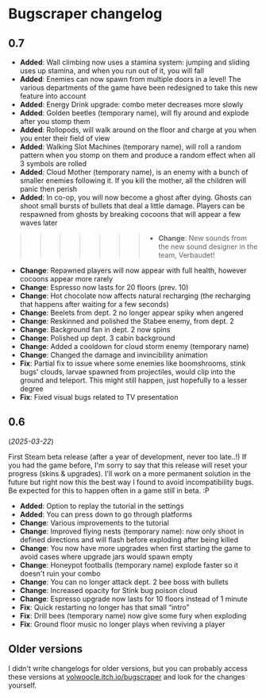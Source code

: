 # Bugscraper changelog

## 0.7

- **Added**: Wall climbing now uses a stamina system: jumping and sliding uses up stamina, and when you run out of it, you will fall 
- **Added**: Enemies can now spawn from multiple doors in a level! The various departments of the game have been redesigned to take this new feature into account
- **Added**: Energy Drink upgrade: combo meter decreases more slowly
- **Added**: Golden beetles (temporary name), will fly around and explode after you stomp them
- **Added**: Rollopods, will walk around on the floor and charge at you when you enter their field of view
- **Added**: Walking Slot Machines (temporary name), will roll a random pattern when you stomp on them and produce a random effect when all 3 symbols are rolled
- **Added**: Cloud Mother (temporary name), is an enemy with a bunch of smaller enemies following it. If you kill the mother, all the children will panic then perish 
- **Added**: In co-op, you will now become a ghost after dying. Ghosts can shoot small bursts of bullets that deal a little damage. Players can be respawned from ghosts by breaking cocoons that will appear a few waves later
>>>>>>>- **Change**: New sounds from the new sound designer in the team, Verbaudet!
- **Change**: Repawned players will now appear with full health, however cocoons appear more rarely  
- **Change**: Espresso now lasts for 20 floors (prev. 10)
- **Change**: Hot chocolate now affects natural recharging (the recharging that happens after waiting for a few seconds)
- **Change**: Beelets from dept. 2 no longer appear spiky when angered
- **Change**: Reskinned and polished the Stabee enemy, from dept. 2
- **Change**: Background fan in dept. 2 now spins 
- **Change**: Polished up dept. 3 cabin background
- **Change**: Added a cooldown for cloud storm enemy (temporary name)
- **Change**: Changed the damage and invincibility animation
- **Fix**: Partial fix to issue where some enemies like boomshrooms, stink bugs' clouds, larvae spawned from projectiles, would clip into the ground and teleport. This might still happen, just hopefully to a lesser degree
- **Fix**: Fixed visual bugs related to TV presentation

## 0.6 
(*2025-03-22*)

First Steam beta release (after a year of development, never too late..!) If you had the game before, I'm sorry to say that this release will reset your progress (skins & upgrades). I'll work on a more permanent solution in the future but right now this the best way I found to avoid incompatibility bugs. Be expected for this to happen often in a game still in beta. :P

- **Added**: Option to replay the tutorial in the settings 
- **Added**: You can press down to go through platforms
- **Change**: Various improvements to the tutorial
- **Change**: Improved flying nests (temporary name): now only shoot in defined directions and will flash before exploding after being killed
- **Change**: You now have more upgrades when first starting the game to avoid cases where upgrade jars would spawn empty 
- **Change**: Honeypot footballs (temporary name) explode faster so it doesn't ruin your combo
- **Change**: You can no longer attack dept. 2 bee boss with bullets
- **Change**: Increased opacity for Stink bug poison cloud
- **Change**: Espresso upgrade now lasts for 10 floors instead of 1 minute
- **Fix**: Quick restarting no longer has that small “intro”
- **Fix**: Drill bees (temporary name) now give some fury when exploding
- **Fix**: Ground floor music no longer plays when reviving a player 

## Older versions
I didn't write changelogs for older versions, but you can probably access these versions at [yolwoocle.itch.io/bugscraper](https://yolwoocle.itch.io/bugscraper) and look for the changes yourself.